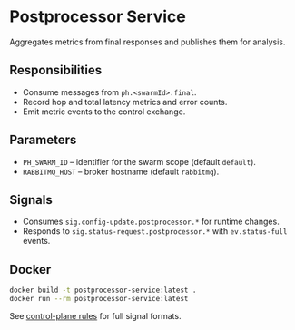 # Postprocessor Service

Aggregates metrics from final responses and publishes them for analysis.

## Responsibilities
- Consume messages from `ph.<swarmId>.final`.
- Record hop and total latency metrics and error counts.
- Emit metric events to the control exchange.

## Parameters
- `PH_SWARM_ID` – identifier for the swarm scope (default `default`).
- `RABBITMQ_HOST` – broker hostname (default `rabbitmq`).

## Signals
- Consumes `sig.config-update.postprocessor.*` for runtime changes.
- Responds to `sig.status-request.postprocessor.*` with `ev.status-full` events.

## Docker
```bash
docker build -t postprocessor-service:latest .
docker run --rm postprocessor-service:latest
```

See [control-plane rules](../docs/rules/control-plane-rules.md) for full signal formats.
